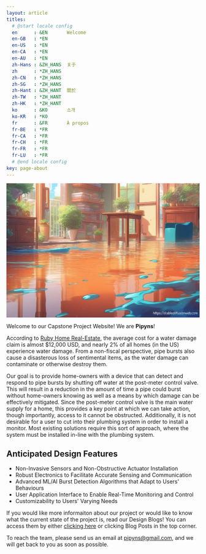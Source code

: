 ```yaml
---
layout: article
titles:
  # @start locale config
  en      : &EN       Welcome
  en-GB   : *EN
  en-US   : *EN
  en-CA   : *EN
  en-AU   : *EN
  zh-Hans : &ZH_HANS  关于
  zh      : *ZH_HANS
  zh-CN   : *ZH_HANS
  zh-SG   : *ZH_HANS
  zh-Hant : &ZH_HANT  關於
  zh-TW   : *ZH_HANT
  zh-HK   : *ZH_HANT
  ko      : &KO       소개
  ko-KR   : *KO
  fr      : &FR       À propos
  fr-BE   : *FR
  fr-CA   : *FR
  fr-CH   : *FR
  fr-FR   : *FR
  fr-LU   : *FR
  # @end locale config
key: page-about
---
```


<style>
img {
  display: block;
  margin-left: auto;
  margin-right: auto;
}
</style>

<img src="https://raw.githubusercontent.com/pipyns/pipyns.github.io/master/assets/flooding.png" alt="AI-Generated Art of a Home Flooding on an Otherwise Nice Day" width="600" height="350">

Welcome to our Capstone Project Website! We are **Pipyns**!

According to [Ruby Home Real-Estate](https://www.rubyhome.com/blog/water-damage-stats/), the average cost for a water damage claim is almost $12,000 USD, and nearly 2% of all homes (in the US) experience water damage. From a non-fiscal perspective, pipe bursts also cause a disasterous loss of sentimental items, as the water damage can contaminate or otherwise destroy them.

Our goal is to provide home-owners with a device that can detect and respond to pipe bursts by shutting off water at the post-meter control valve. This will result in a reduction in the amount of time a pipe could burst without home-owners knowing as well as a means by which damage can be effectively mitigated. Since the post-meter control valve is the main water supply for a home, this provides a key point at which we can take action, though importantly, access to it cannot be obstructed. Additionally, it is not desirable for a user to cut into their plumbing system in order to install a monitor. Most existing solutions require this sort of approach, where the system must be installed in-line with the plumbing system.

## Anticipated Design Features

- Non-Invasive Sensors and Non-Obstructive Actuator Installation
- Robust Electronics to Facilitate Accurate Sensing and Communication
- Advanced ML/AI Burst Detection Algorithms that Adapt to Users' Behaviours
- User Application Interface to Enable Real-Time Monitoring and Control
- Customizability to Users' Varying Needs

If you would like more informaiton about our project or would like to know what the current state of the project is, read our Design Blogs! You can access them by either [clicking here](https://pipyns.github.io/blog/) or clicking Blog Posts in the top corner.

To reach the team, please send us an email at pipyns@gmail.com, and we will get back to you as soon as possible.